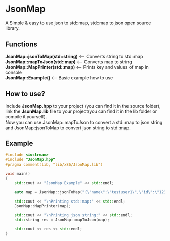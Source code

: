# JsonMap
A Simple &amp; easy to use json to std::map, std::map to json open source library.

## Functions
<strong>JsonMap::jsonToMap(std::string)</strong>	<-- Converts string to std::map</br>
<strong>JsonMap::mapToJson(std::map)</strong>		<-- Converts map to string</br>
<strong>JsonMap::MapPrinter(std::map)</strong>      	<-- Prints key and values of map in console</br>
<strong>JsonMap::Example()</strong>			<-- Basic example how to use</br>

## How to use?
Include <strong>JsonMap.hpp</strong> to your project (you can find it in the source folder),</br> link the <strong>JsonMap.lib</strong> file to your project(you can find it in the lib folder or compile it yourself).</br>
Now you can use JsonMap::mapToJson to convert a std::map to json string and JsonMap::jsonToMap to convert json string to std::map.

## Example
```cpp
#include <iostream>
#include "JsonMap.hpp"
#pragma comment(lib, "lib/x86/JsonMap.lib")

void main()
{
	std::cout << "JsonMap Example" << std::endl;

	auto map = JsonMap::jsonToMap("{\"name\":\"testuser1\",\"id\":\"12345\", \"level\":\"64\",\"rank\":\"1\"}");

	std::cout << "\nPrinting std::map:" << std::endl;
	JsonMap::MapPrinter(map);

	std::cout << "\nPrinting json string:" << std::endl;
	std::string res = JsonMap::mapToJson(map);

	std::cout << res << std::endl;
}
```
